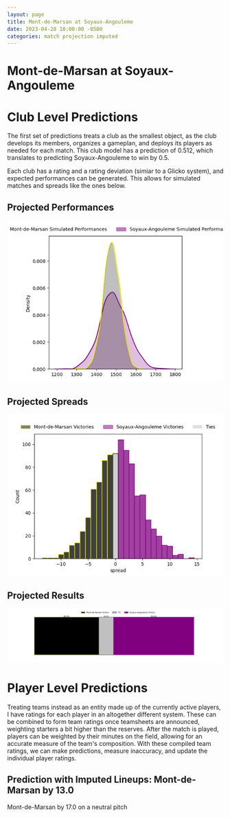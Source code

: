 ```yaml
---  
layout: page  
title: Mont-de-Marsan at Soyaux-Angouleme  
date: 2023-04-28 18:00:00 -0500  
categories: match projection imputed  
---
```

# Mont-de-Marsan at Soyaux-Angouleme

# Club Level Predictions


The first set of predictions treats a club as the smallest object, as the club develops its members, organizes a gameplan, and deploys its players as needed for each match. This club model has a prediction of 0.512, which translates to predicting Soyaux-Angouleme to win by 0.5.

Each club has a rating and a rating deviation (simiar to a Glicko system), and expected performances can be generated. This allows for simulated matches and spreads like the ones below.
## Projected Performances


![Projected Performances](plots/performances_2023-04-28-Soyaux-Angouleme-Mont-de-Marsan.png)
## Projected Spreads


![Projected Spreads](plots/spreads_2023-04-28-Soyaux-Angouleme-Mont-de-Marsan.png)
## Projected Results


![Projected Results](plots/resultbar_2023-04-28-Soyaux-Angouleme-Mont-de-Marsan.png)
# Player Level Predictions


Treating teams instead as an entity made up of the currently active players, I have ratings for each player in an altogether different system. These can be combined to form team ratings once teamsheets are announced, weighting starters a bit higher than the reserves. After the match is played, players can be weighted by their minutes on the field, allowing for an accurate measure of the team's composition. With these compiled team ratings, we can make predictions, measure inaccuracy, and update the individual player ratings.
## Prediction with Imputed Lineups: Mont-de-Marsan by 13.0


Mont-de-Marsan by 17.0 on a neutral pitch

